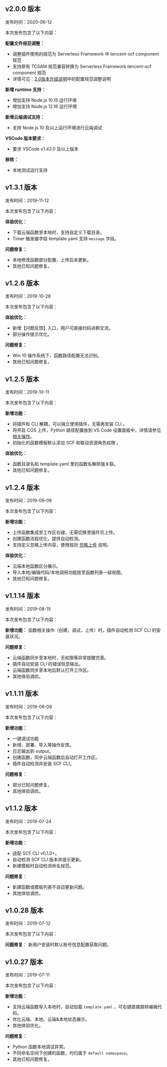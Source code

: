 ## v2.0.0 版本

发布时间：2020-06-12

本次发布包含了以下内容：

**配置文件规范调整：**
- 调整插件使用的规范为 Serverless Framework 中 tencent-scf component 规范
- 支持原有 TCSAM 规范兼容转换为 Serverless Framework tencent-scf component 规范
- 详情可见：[2.0版本升级说明](https://github.com/tencentyun/tencent-cloud-vscode-toolkit/blob/master/docs/2.0%20%E7%89%88%E6%9C%AC%E5%8D%87%E7%BA%A7%E8%AF%B4%E6%98%8E.md)中的配置规范调整说明

**新增 runtime 支持：**
- 增加支持 Node.js 10.15 运行环境
- 增加支持 Node.js 12.16 运行环境

**新增云端调试支持：**
- 支持 Node.js 10 及以上运行环境进行云端调试

**VSCode 版本要求：**
- 要求 VSCode v1.43.0 及以上版本

**移除：**
- 本地测试运行支持

## v1.3.1 版本 

 发布时间：2019-11-12

 本次发布包含了以下内容：

**体验优化：**

- 下载云端函数至本地时，支持自定义下载目录。
- Timer 触发器字段 template.yaml 支持 `message` 字段。

**问题修复：**

- 本地修改函数部分配置，上传后未更新。
- 其他已知问题修复。

## v1.2.6 版本 

 发布时间：2019-10-28

 本次发布包含了以下内容：

**体验优化：**
- 新增【问题反馈】入口，用户可直接扫码进群交流。
- 部分操作提示优化。

**问题修复：**
- Win 10 操作系统下，函数路径配置无法识别。
- 其他已知问题修复。


## v1.2.5 版本 

 发布时间：2019-10-11

 本次发布包含了以下内容：

**新增功能：**

- 将插件和 CLI 解耦，可以独立使用插件，无需再安装 CLI 。
- 将开启 COS 上传，Python 路径配置放到 VS Code 设置面板中，详情请参见 [相关操作](https://cloud.tencent.com/document/product/583/37511#.E7.9B.B8.E5.85.B3.E6.93.8D.E4.BD.9C)。
- 初始化的函数模板默认添加 SCF 和联动资源角色权限 。

**体验优化：**

- 函数目录名和 template.yaml 里的函数名解除强关联。
- 其他已知问题修复。

## v1.2.4 版本 
 发布时间：2019-09-06

 本次发布包含了以下内容：

**新增功能：**

- 上传函数集成至工作区右键，无需切换至插件页上传。
- 创建函数流程优化，提供自动检测。
- 支持定义忽略上传内容，使用规则 [忽略上传](https://cloud.tencent.com/document/product/583/33451#.E5.BF.BD.E7.95.A5.E4.B8.8A.E4.BC.A0) 说明。

**体验优化：**

- 云端本地函数区分展示。
- 导入本地/编辑代码/本地调用功能放至函数列表一级视图。
- 其他已知问题修复。



 ## v1.1.14 版本 
 发布时间：2019-08-15

 本次发布包含了以下内容：

**新增功能：**
函数相关操作（创建，调试，上传）时，插件自动检测 SCF CLI 的安装状况。

**问题修复：**

- 云端函数同步至本地时，无权限等异常提醒完善。
- 插件自动安装 CLI 的错误信息输出。
- 云端函数同步至本地后默认打开工作区。
- 其他体验调优。



 ## v1.1.11 版本
 发布时间：2019-08-09

 本次发布包含了以下内容：

**新增功能：**

- 一键调试功能
- 新增、部署、导入等操作反馈。
- 日志输出到 output。
- 创建函数，同步云端函数后自动打开工作区。
- 插件自动检测并安装 SCF CLI。

**问题修复**：

- 部分已知问题修复。
- 其他体验调优。




## v1.1.2 版本
发布时间：2019-07-24

本次发布包含了以下内容：

**新增功能：**
- 适配 SCF CLI  v0.1.0+。
- 自动检测 SCF CLI 版本并提示更新。
- 新建模板时自动检测命名规范。

**问题修复**：
- 新建函数或模板列表不自动更新问题。
- 其他体验调优。



## v1.0.28 版本
发布时间：2019-07-12

本次发布包含了以下内容：

**问题修复**：
新用户安装时默认账号信息配置获取问题。



## v1.0.27 版本
发布时间：2019-07-11  

本次发布包含了以下内容：

**新增功能：**
- 支持云端函数导入本地时，自动加载 `template.yaml` ，可右键直接跳转编辑代码。
- 优化云端、本地、云端&本地状态展示。
- 其他体验优化。

**问题修复**：
- Python 函数本地调试异常。
- 不同命名空间下创建的函数，均归属于 `default namespace`。
- 其他已知问题修复。
